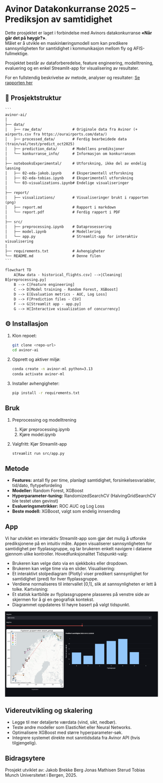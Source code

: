 # Avinor Datakonkurranse 2025 – Prediksjon av samtidighet

Dette prosjektet er laget i forbindelse med Avinors datakonkurranse **«Når går det på høygir?»**.  
Målet er å utvikle en maskinlæringsmodell som kan predikere sannsynligheten for samtidighet i kommunikasjon mellom fly og AFIS-fullmektige.  

Prosjektet består av dataforberedelse, feature engineering, modelltrening, evaluering og en enkel Streamlit-app for visualisering av resultater.

For en fullstendig beskrivelse av metode, analyser og resultater:
[Se rapporten her](report/report.pdf)

## 📂 Prosjektstruktur
    ```
    avinor-ai/
    │
    ├── data/
    │   ├── raw_data/              # Originale data fra Avinor (+ airports.csv fra https://ourairports.com/data/)
    │   ├── processed_data/        # Ferdig bearbeidede data (train/val/test/predict_oct2025)
    │   ├── prediction_data/       # Modellens prediksjoner
    │   └── konkurranse_info/      # Informasjon om konkurransen
    │
    ├── notebooksExperimental/     # Utforskning, ikke del av endelig løsning
    │   ├── 02-eda-jakob.ipynb     # Eksperimentell utforskning
    │   ├── 02-eda-tobias.ipynb    # Eksperimentell utforskning
    │   └── 03-visualizations.ipynb# Endelige visualiseringer
    │
    ├── report/
    │   ├── visualizations/        # Visualiseringer brukt i rapporten (png)
    │   ├── report.md              # Rapport i markdown
    │   └── report.pdf             # Ferdig rapport i PDF
    │
    ├── src/
    │   ├── preprocessing.ipynb    # Dataprosessering
    │   ├── model.ipynb            # Modellering
    │   └── app.py                 # Streamlit-app for interaktiv visualisering
    │
    ├── requirements.txt           # Avhengigheter
    └── README.md                  # Denne filen
    ```


```mermaid
flowchart TD
    A[Raw data - historical_flights.csv] -->|Cleaning| B[preprocessing.py]
    B --> C[Feature engineering]
    C --> D[Model training - Random Forest, XGBoost]
    D --> E[Evaluation metrics - AUC, Log Loss]
    D --> F[Prediction files - CSV]
    F --> G[Streamlit app - app.py]
    G --> H[Interactive visualization of concurrency]
```

## ⚙️ Installasjon

1. Klon repoet:
   ```bash
   git clone <repo-url>
   cd avinor-ai
   ```

2. Opprett og aktiver miljø:
    ```bash
    conda create -n avinor-ml python=3.13
    conda activate avinor-ml
    ```

3. Installer avhengigheter:
    ```bash
    pip install -r requirements.txt
    ```

## Bruk
1. Preprocessing og modelltrening
    1. Kjør preprocessing.ipynb
    2. Kjøre model.ipynb

2. Valgfritt: Kjør Streamlit-app
    ```bash
    streamlit run src/app.py
    ```

## Metode
- **Features:** antall fly per time, planlagt samtidighet, forsinkelsesvariabler, tid/dato, flytypefordeling  
- **Modeller:** Random Forest, XGBoost  
- **Hyperparameter-tuning:** RandomizedSearchCV (HalvingGridSearchCV ble testet uten gevinst)  
- **Evalueringsmetrikker:** ROC AUC og Log Loss  
- **Beste modell:** XGBoost, valgt som endelig innsending  

## App
Vi har utviklet en interaktiv Streamlit-app som gjør det mulig å utforske prediksjonene på en intuitiv måte.
Appen visualiserer sannsynligheten for samtidighet per flyplassgruppe, og lar brukeren enkelt navigere i dataene gjennom ulike kontroller.
Hovedfunksjonalitet
Tidspunkt-valg:
* Brukeren kan velge dato via en sjekkboks eller dropdown.
* Brukeren kan velge time via en slider.
Visualisering:
* Et interaktivt stolpediagram (Plotly) viser predikert sannsynlighet for samtidighet (pred) for hver flyplassgruppe.
* Verdiene normaliseres til intervallet [0,1], slik at sannsynligheten er lett å tolke.
Kartvisning:
* Et statisk kartbilde av flyplassgruppene plasseres på venstre side av skjermen for å gi en geografisk kontekst.
* Diagrammet oppdateres til høyre basert på valgt tidspunkt.

![Streamlit-app](report/visualizations/Streamlit.png)


## Videreutvikling og skalering
* Legge til mer detaljerte værdata (vind, sikt, nedbør).
* Teste andre modeller som ElasticNet eller Neural Networks.
* Optimalisere XGBoost med større hyperparameter-søk.
* Integrere systemet direkte mot sanntidsdata fra Avinor API (hvis tilgjengelig).


## Bidragsytere
Prosjekt utviklet av:
Jakob Brekke Berg
Jonas Mathisen Sterud
Tobias Munch
Universitetet i Bergen, 2025.

